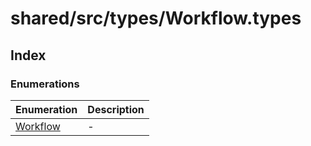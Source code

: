 # shared/src/types/Workflow.types

## Index

### Enumerations

| Enumeration | Description |
| ------ | ------ |
| [Workflow](../workflow-types/enumerations/workflow.md) | - |
